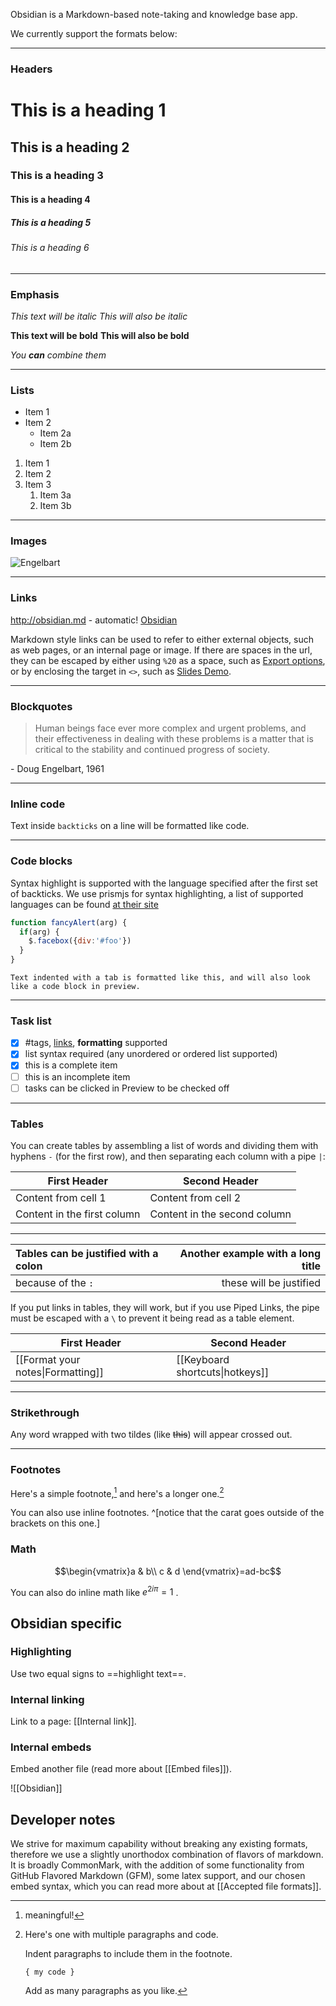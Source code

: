 Obsidian is a Markdown-based note-taking and knowledge base app. 

We currently support the formats below:

---

### Headers

# This is a heading 1
## This is a heading 2
### This is a heading 3 
#### This is a heading 4
##### This is a heading 5
###### This is a heading 6

---

### Emphasis

*This text will be italic*
_This will also be italic_

**This text will be bold**
__This will also be bold__

_You **can** combine them_

---

### Lists

- Item 1
- Item 2
  - Item 2a
  - Item 2b

1. Item 1
1. Item 2
1. Item 3
   1. Item 3a
   1. Item 3b

--- 

### Images

![Engelbart](https://history-computer.com/ModernComputer/Basis/images/Engelbart.jpg)

---

### Links

http://obsidian.md - automatic!
[Obsidian](http://obsidian.md)

Markdown style links can be used to refer to either external objects, such as web pages, or an internal page or image. If there are spaces in the url, they can be escaped by either using `%20` as a space, such as [Export options](Pasted%20image), or by enclosing the target in `<>`, such as [Slides Demo](<Slides Demo>).

---

### Blockquotes

> Human beings face ever more complex and urgent problems, and their effectiveness in dealing with these problems is a matter that is critical to the stability and continued progress of society.

\- Doug Engelbart, 1961

---

### Inline code

Text inside `backticks` on a line will be formatted like code. 


---

### Code blocks

Syntax highlight is supported with the language specified after the first set of backticks. We use prismjs for syntax highlighting, a list of supported languages can be found [at their site](https://prismjs.com/#supported-languages)

```js
function fancyAlert(arg) {
  if(arg) {
    $.facebox({div:'#foo'})
  }
}
```
    
    Text indented with a tab is formatted like this, and will also look like a code block in preview. 
    
---

### Task list

- [x] #tags, [links](), **formatting** supported
- [x] list syntax required (any unordered or ordered list supported)
- [x] this is a complete item
- [ ] this is an incomplete item
- [ ] tasks can be clicked in Preview to be checked off

---

### Tables

You can create tables by assembling a list of words and dividing them with hyphens `-` (for the first row), and then separating each column with a pipe `|`:

First Header | Second Header
------------ | ------------
Content from cell 1 | Content from cell 2
Content in the first column | Content in the second column

---

Tables can be justified with a colon | Another example with a long title
:----------------|-------------:
because of the `:` | these will be justified

If you put links in tables, they will work, but if you use Piped Links, the pipe must be escaped with a `\` to prevent it being read as a table element.

First Header | Second Header
------------ | ------------
[[Format your notes\|Formatting]]	|  [[Keyboard shortcuts\|hotkeys]]	

---

### Strikethrough

Any word wrapped with two tildes (like ~~this~~) will appear crossed out.

---

### Footnotes

Here's a simple footnote,[^1] and here's a longer one.[^bignote]

[^1]: meaningful!

[^bignote]: Here's one with multiple paragraphs and code.

    Indent paragraphs to include them in the footnote.

    `{ my code }`

    Add as many paragraphs as you like.

You can also use inline footnotes. ^[notice that the carat goes outside of the brackets on this one.]

### Math
$$\begin{vmatrix}a & b\\
c & d
\end{vmatrix}=ad-bc$$

You can also do inline math like $e^{2i\pi} = 1$ .

## Obsidian specific

### Highlighting

Use two equal signs to ==highlight text==.

### Internal linking

Link to a page: [[Internal link]].

### Internal embeds

Embed another file (read more about [[Embed files]]).

![[Obsidian]]


## Developer notes

We strive for maximum capability without breaking any existing formats, therefore we use a slightly unorthodox combination of flavors of markdown. It is broadly CommonMark, with the addition of some functionality from GitHub Flavored Markdown (GFM), some latex support, and our chosen embed syntax, which you can read more about at [[Accepted file formats]].
